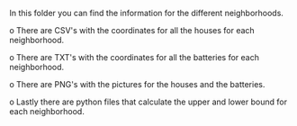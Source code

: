 In this folder you can find the information for the different neighborhoods.

o There are CSV's with the coordinates for all the houses for each neighborhood.

o There are TXT's with the coordinates for all the batteries for each neighborhood.

o There are PNG's with the pictures for the houses and the batteries.

o Lastly there are python files that calculate the upper and lower bound for each neighborhood.
